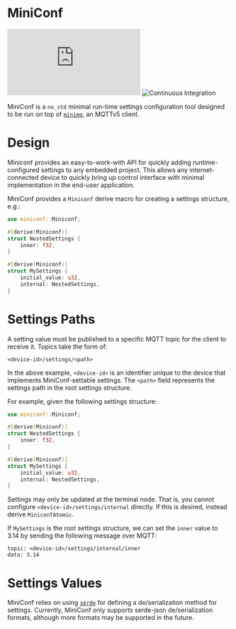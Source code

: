 # MiniConf

[![QUARTIQ Matrix Chat](https://img.shields.io/matrix/quartiq:matrix.org)](https://matrix.to/#/#quartiq:matrix.org)
![Continuous Integration](https://github.com/vertigo-designs/miniconf/workflows/Continuous%20Integration/badge.svg)

MiniConf is a `no_std` minimal run-time settings configuration tool designed to be run on top of
[`minimq`](https://github.com/quartiq/minimq), an MQTTv5 client.

# Design

Miniconf provides an easy-to-work-with API for quickly adding runtime-configured settings to any
embedded project. This allows any internet-connected device to quickly bring up control interface
with minimal implementation in the end-user application.

MiniConf provides a `Miniconf` derive macro for creating a settings structure, e.g.:
```rust
use miniconf::Miniconf;

#[derive(Miniconf)]
struct NestedSettings {
    inner: f32,
}

#[derive(Miniconf)]
struct MySettings {
    initial_value: u32,
    internal: NestedSettings,
}
```

# Settings Paths

A setting value must be published to a specific MQTT topic for the client to receive it. Topics take
the form of:

```
<device-id>/settings/<path>
```

In the above example, `<device-id>` is an identifier unique to the device that implements
MiniConf-settable settings. The `<path>` field represents the settings path in the root settings
structure.

For example, given the following settings structure:
```rust
use miniconf::Miniconf;

#[derive(Miniconf)]
struct NestedSettings {
    inner: f32,
}

#[derive(Miniconf)]
struct MySettings {
    initial_value: u32,
    internal: NestedSettings,
}
```

Settings may only be updated at the terminal node. That is, you cannot configure
`<device-id>/settings/internal` directly. If this is desired, instead derive `MiniconfAtomic`.

If `MySettings` is the root settings structure, we can set the `inner` value to 3.14 by sending the
following message over MQTT:
```
topic: <device-id>/settings/internal/inner
data: 3.14
```

# Settings Values

MiniConf relies on using [`serde`](https://github.com/serde-rs/serde) for defining a
de/serialization method for settings. Currently, MiniConf only supports serde-json de/serialization
formats, although more formats may be supported in the future.
